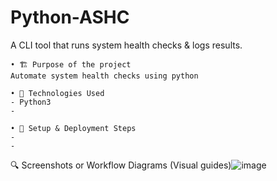 # Python-ASHC
A CLI tool that runs system health checks & logs results.

	• 🏗️ Purpose of the project
 	Automate system health checks using python
  
	• 🚀 Technologies Used
 	- Python3
 	-
  
	• 📌 Setup & Deployment Steps
 	-
  	-
 
🔍 Screenshots or Workflow Diagrams (Visual guides)![image](https://github.com/user-attachments/assets/09940e4d-4275-4975-bcf9-8a088e0415d9)

